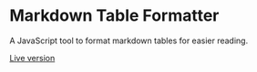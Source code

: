 Markdown Table Formatter
========================

A JavaScript tool to format markdown tables for easier reading.

[Live version](http://alanwsmith.github.io/markdown_table_formatter/)